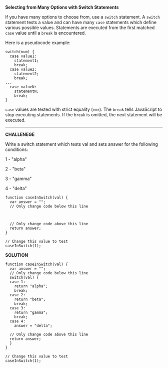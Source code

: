 **Selecting from Many Options with Switch Statements**

If you have many options to choose from, use a `switch` statement. A `switch` statement tests a value and can have many `case` statements which define various possible values. Statements are executed from the first matched `case` value until a `break` is encountered.

Here is a pseudocode example:

```
switch(num) {
  case value1:
    statement1;
    break;
  case value2:
    statement2;
    break;
...
  case valueN:
    statementN;
    break;
}
```

`case` values are tested with strict equality (`===`). The `break` tells JavaScript to stop executing statements. If the `break` is omitted, the next statement will be executed.

---------------------

**CHALLENEGE**

Write a switch statement which tests val and sets answer for the following conditions:

1 - "alpha"

2 - "beta"

3 - "gamma"

4 - "delta"

```
function caseInSwitch(val) {
  var answer = "";
  // Only change code below this line
 
    
  
  // Only change code above this line  
  return answer;  
}

// Change this value to test
caseInSwitch(1);

```

**SOLUTION**

```
function caseInSwitch(val) {
  var answer = "";
  // Only change code below this line
  switch(val) {
  case 1:
    return "alpha";
    break;
  case 2:
    return "beta";
    break;
  case 3:
    return "gamma";
    break;
  case 4:
    answer = "delta";
  
  // Only change code above this line  
  return answer; 
  } 
}

// Change this value to test
caseInSwitch(1);

```
